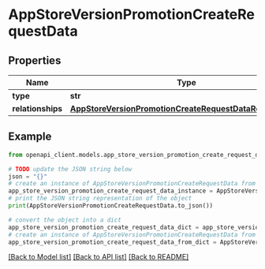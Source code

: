 # AppStoreVersionPromotionCreateRequestData


## Properties

Name | Type | Description | Notes
------------ | ------------- | ------------- | -------------
**type** | **str** |  | 
**relationships** | [**AppStoreVersionPromotionCreateRequestDataRelationships**](AppStoreVersionPromotionCreateRequestDataRelationships.md) |  | 

## Example

```python
from openapi_client.models.app_store_version_promotion_create_request_data import AppStoreVersionPromotionCreateRequestData

# TODO update the JSON string below
json = "{}"
# create an instance of AppStoreVersionPromotionCreateRequestData from a JSON string
app_store_version_promotion_create_request_data_instance = AppStoreVersionPromotionCreateRequestData.from_json(json)
# print the JSON string representation of the object
print(AppStoreVersionPromotionCreateRequestData.to_json())

# convert the object into a dict
app_store_version_promotion_create_request_data_dict = app_store_version_promotion_create_request_data_instance.to_dict()
# create an instance of AppStoreVersionPromotionCreateRequestData from a dict
app_store_version_promotion_create_request_data_from_dict = AppStoreVersionPromotionCreateRequestData.from_dict(app_store_version_promotion_create_request_data_dict)
```
[[Back to Model list]](../README.md#documentation-for-models) [[Back to API list]](../README.md#documentation-for-api-endpoints) [[Back to README]](../README.md)



